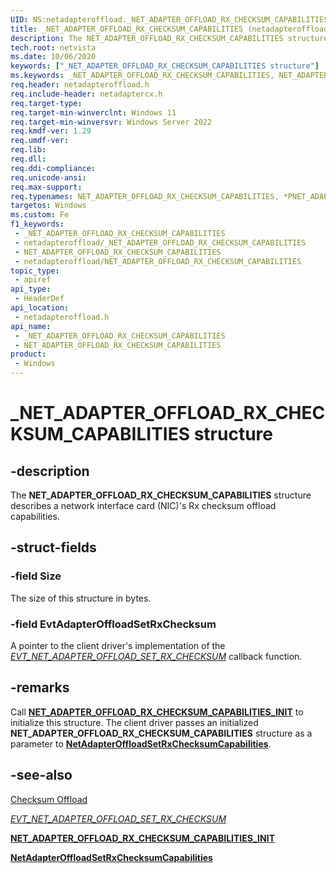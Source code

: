 ```yaml
---
UID: NS:netadapteroffload._NET_ADAPTER_OFFLOAD_RX_CHECKSUM_CAPABILITIES
title: _NET_ADAPTER_OFFLOAD_RX_CHECKSUM_CAPABILITIES (netadapteroffload.h)
description: The NET_ADAPTER_OFFLOAD_RX_CHECKSUM_CAPABILITIES structure describes a network interface card (NIC)'s capabilities for Rx checksum offload.
tech.root: netvista
ms.date: 10/06/2020
keywords: ["_NET_ADAPTER_OFFLOAD_RX_CHECKSUM_CAPABILITIES structure"]
ms.keywords: _NET_ADAPTER_OFFLOAD_RX_CHECKSUM_CAPABILITIES, NET_ADAPTER_OFFLOAD_RX_CHECKSUM_CAPABILITIES, *PNET_ADAPTER_OFFLOAD_RX_CHECKSUM_CAPABILITIES,
req.header: netadapteroffload.h
req.include-header: netadaptercx.h
req.target-type: 
req.target-min-winverclnt: Windows 11
req.target-min-winversvr: Windows Server 2022
req.kmdf-ver: 1.29
req.umdf-ver: 
req.lib: 
req.dll: 
req.ddi-compliance: 
req.unicode-ansi: 
req.max-support: 
req.typenames: NET_ADAPTER_OFFLOAD_RX_CHECKSUM_CAPABILITIES, *PNET_ADAPTER_OFFLOAD_RX_CHECKSUM_CAPABILITIES
targetos: Windows
ms.custom: Fe
f1_keywords:
 - _NET_ADAPTER_OFFLOAD_RX_CHECKSUM_CAPABILITIES
 - netadapteroffload/_NET_ADAPTER_OFFLOAD_RX_CHECKSUM_CAPABILITIES
 - NET_ADAPTER_OFFLOAD_RX_CHECKSUM_CAPABILITIES
 - netadapteroffload/NET_ADAPTER_OFFLOAD_RX_CHECKSUM_CAPABILITIES
topic_type:
 - apiref
api_type:
 - HeaderDef
api_location:
 - netadapteroffload.h
api_name:
 - _NET_ADAPTER_OFFLOAD_RX_CHECKSUM_CAPABILITIES
 - NET_ADAPTER_OFFLOAD_RX_CHECKSUM_CAPABILITIES
product:
 - Windows
---
```


# _NET_ADAPTER_OFFLOAD_RX_CHECKSUM_CAPABILITIES structure


## -description

The **NET_ADAPTER_OFFLOAD_RX_CHECKSUM_CAPABILITIES** structure describes a network interface card (NIC)'s Rx checksum offload capabilities.

## -struct-fields

### -field Size

The size of this structure in bytes.

### -field EvtAdapterOffloadSetRxChecksum

A pointer to the client driver's implementation of the [*EVT_NET_ADAPTER_OFFLOAD_SET_RX_CHECKSUM*](nc-netadapteroffload-evt_net_adapter_offload_set_rx_checksum.md) callback function.

## -remarks

Call [**NET_ADAPTER_OFFLOAD_RX_CHECKSUM_CAPABILITIES_INIT**](nf-netadapteroffload-net_adapter_offload_rx_checksum_capabilities_init.md) to initialize this structure. The client driver passes an initialized **NET_ADAPTER_OFFLOAD_RX_CHECKSUM_CAPABILITIES** structure as a parameter to [**NetAdapterOffloadSetRxChecksumCapabilities**](nf-netadapteroffload-netadapteroffloadsetrxchecksumcapabilities.md).

## -see-also

[Checksum Offload](/windows-hardware/drivers/netcx/checksum-offload)

[*EVT_NET_ADAPTER_OFFLOAD_SET_RX_CHECKSUM*](nc-netadapteroffload-evt_net_adapter_offload_set_rx_checksum.md)

[**NET_ADAPTER_OFFLOAD_RX_CHECKSUM_CAPABILITIES_INIT**](nf-netadapteroffload-net_adapter_offload_rx_checksum_capabilities_init.md)

[**NetAdapterOffloadSetRxChecksumCapabilities**](nf-netadapteroffload-netadapteroffloadsetrxchecksumcapabilities.md)


